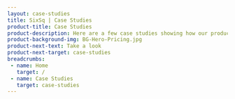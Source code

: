 ```yaml
---
layout: case-studies
title: SixSq | Case Studies
product-title: Case Studies
product-description: Here are a few case studies showing how our products and services are making a real difference for our customers.
product-background-img: BG-Hero-Pricing.jpg
product-next-text: Take a look
product-next-target: case-studies
breadcrumbs:
 - name: Home
   target: /
 - name: Case Studies
   target: case-studies
---
```

